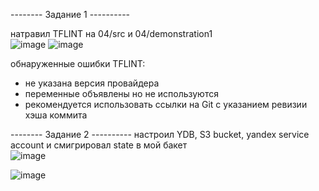 -------- Задание 1 ----------

натравил TFLINT на 04/src и 04/demonstration1    
![image](https://github.com/user-attachments/assets/990b3f8b-1256-4706-9282-90677ee5fb98)
![image](https://github.com/user-attachments/assets/0575ee0e-54cf-4470-bf53-9246bffbbbce)

обнаруженные ошибки TFLINT:
- не указана версия провайдера
- переменные объявлены но не используются
- рекомендуется использовать ссылки на Git с указанием ревизии хэша коммита


-------- Задание 2 ----------
 настроил YDB, S3 bucket, yandex service account и смигрировал state в мой бакет   
![image](https://github.com/user-attachments/assets/48907078-802d-4663-a4c4-689055505671)

 
![image](https://github.com/user-attachments/assets/adda074f-40df-4991-a568-8330c1cdf729)

 

